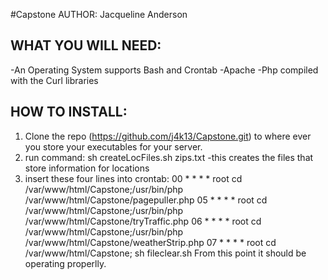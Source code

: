#Capstone
AUTHOR: Jacqueline Anderson

WHAT YOU WILL NEED:
-------------------

-An Operating System supports Bash and Crontab
-Apache
-Php compiled with the Curl libraries


HOW TO INSTALL:
---------------

1) Clone the repo (https://github.com/j4k13/Capstone.git) to where ever you store your executables for your server.
2) run command: sh createLocFiles.sh zips.txt -this creates the files that store information for locations
3) insert these four lines into crontab:
	00 * * * * root cd /var/www/html/Capstone;/usr/bin/php /var/www/html/Capstone/pagepuller.php
	05 * * * * root cd /var/www/html/Capstone;/usr/bin/php /var/www/html/Capstone/tryTraffic.php
	06 * * * * root cd /var/www/html/Capstone;/usr/bin/php /var/www/html/Capstone/weatherStrip.php
	07 * * * * root cd /var/www/html/Capstone; sh fileclear.sh
From this point it should be operating properlly.
